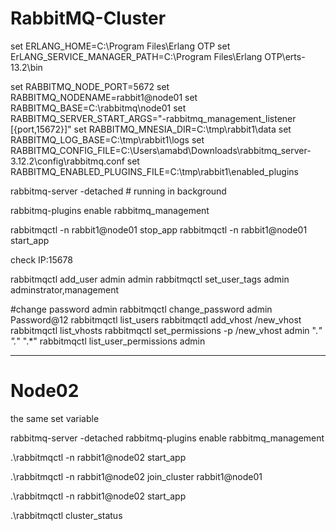# RabbitMQ-Cluster


set ERLANG_HOME=C:\Program Files\Erlang OTP
set ErLANG_SERVICE_MANAGER_PATH=C:\Program Files\Erlang OTP\erts-13.2\bin

set RABBITMQ_NODE_PORT=5672
set RABBITMQ_NODENAME=rabbit1@node01
set RABBITMQ_BASE=C:\rabbitmq\node01
set RABBITMQ_SERVER_START_ARGS="-rabbitmq_management_listener [{port,15672}]"
set RABBITMQ_MNESIA_DIR=C:\tmp\rabbit1\data
set RABBITMQ_LOG_BASE=C:\tmp\rabbit1\logs
set RABBITMQ_CONFIG_FILE=C:\Users\amabd\Downloads\rabbitmq_server-3.12.2\config\rabbitmq.conf
set RABBITMQ_ENABLED_PLUGINS_FILE=C:\tmp\rabbit1\enabled_plugins

rabbitmq-server -detached   # running in background

rabbitmq-plugins enable rabbitmq_management

rabbitmqctl -n rabbit1@node01 stop_app
rabbitmqctl -n rabbit1@node01 start_app

check IP:15678


rabbitmqctl add_user admin admin 
rabbitmqctl set_user_tags admin adminstrator,management

#change password admin
rabbitmqctl change_password admin  Password@12 
rabbitmqctl list_users
rabbitmqctl add_vhost /new_vhost 
rabbitmqctl list_vhosts
rabbitmqctl set_permissions -p /new_vhost admin ".*" ".*" ".*"
rabbitmqctl list_user_permissions admin 


-------------------
# Node02
the same set variable 

rabbitmq-server -detached
rabbitmq-plugins enable rabbitmq_management

.\rabbitmqctl -n  rabbit1@node02  start_app

.\rabbitmqctl  -n  rabbit1@node02 join_cluster  rabbit1@node01

.\rabbitmqctl -n  rabbit1@node02  start_app


.\rabbitmqctl cluster_status
